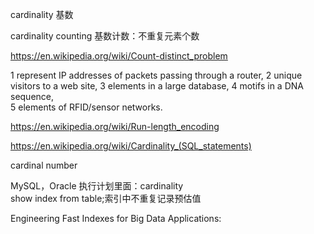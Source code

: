 cardinality 基数

cardinality counting  基数计数：不重复元素个数

https://en.wikipedia.org/wiki/Count-distinct_problem

1 represent IP addresses of packets passing through a router, 
2 unique visitors to a web site, 
3 elements in a large database, 
4 motifs in a DNA sequence,  
5 elements of RFID/sensor networks.

https://en.wikipedia.org/wiki/Run-length_encoding

https://en.wikipedia.org/wiki/Cardinality_(SQL_statements)

cardinal number

MySQL，Oracle 执行计划里面：cardinality  
show index from table;索引中不重复记录预估值

Engineering Fast Indexes for Big Data Applications:

